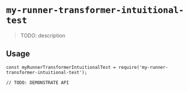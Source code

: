 # `my-runner-transformer-intuitional-test`

> TODO: description

## Usage

```
const myRunnerTransformerIntuitionalTest = require('my-runner-transformer-intuitional-test');

// TODO: DEMONSTRATE API
```
